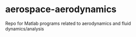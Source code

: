 # aerospace-aerodynamics
Repo for Matlab programs related to aerodynamics and fluid dynamics/analysis
